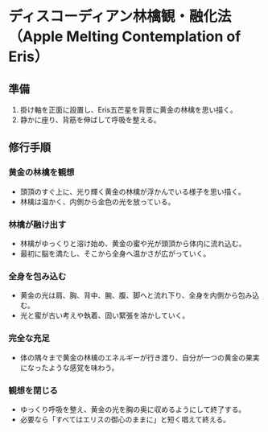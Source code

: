 # ディスコーディアン林檎観・融化法（Apple Melting Contemplation of Eris）

## 準備
1. 掛け軸を正面に設置し、Eris五芒星を背景に黄金の林檎を思い描く。
2. 静かに座り、背筋を伸ばして呼吸を整える。

## 修行手順

### 黄金の林檎を観想
- 頭頂のすぐ上に、光り輝く黄金の林檎が浮かんでいる様子を思い描く。
- 林檎は温かく、内側から金色の光を放っている。

### 林檎が融け出す
- 林檎がゆっくりと溶け始め、黄金の蜜や光が頭頂から体内に流れ込む。
- 最初に脳を満たし、そこから全身へ温かさが広がっていく。

### 全身を包み込む
- 黄金の光は肩、胸、背中、腕、腹、脚へと流れ下り、全身を内側から包み込む。
- 光と蜜が古い考えや執着、固い緊張を溶かしていく。

### 完全な充足
- 体の隅々まで黄金の林檎のエネルギーが行き渡り、自分が一つの黄金の果実になったような感覚を味わう。

### 観想を閉じる
- ゆっくり呼吸を整え、黄金の光を胸の奥に収めるようにして終了する。
- 必要なら「すべてはエリスの御心のままに」と短く唱えて終える。
